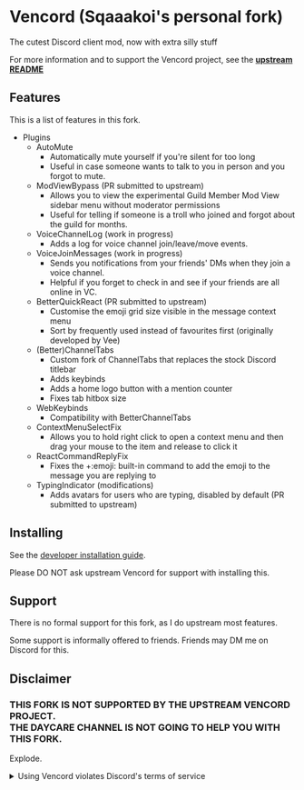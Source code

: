 # Vencord (Sqaaakoi's personal fork)

The cutest Discord client mod, now with extra silly stuff

For more information and to support the Vencord project, see the **[upstream README](https://github.com/Vendicated/Vencord/blob/main/README.md)**

## Features

This is a list of features in this fork.

-   Plugins
    -   AutoMute
        -   Automatically mute yourself if you're silent for too long
        -   Useful in case someone wants to talk to you in person and you forgot to mute.
    -   ModViewBypass (PR submitted to upstream)
        -   Allows you to view the experimental Guild Member Mod View sidebar menu without moderator permissions
        -   Useful for telling if someone is a troll who joined and forgot about the guild for months.
    -   VoiceChannelLog (work in progress)
        -   Adds a log for voice channel join/leave/move events.
    -   VoiceJoinMessages (work in progress)
        -   Sends you notifications from your friends' DMs when they join a voice channel.
        -   Helpful if you forget to check in and see if your friends are all online in VC.
    -   BetterQuickReact (PR submitted to upstream)
        -   Customise the emoji grid size visible in the message context menu
        -   Sort by frequently used instead of favourites first (originally developed by Vee)
    -   (Better)ChannelTabs
        -   Custom fork of ChannelTabs that replaces the stock Discord titlebar
        -   Adds keybinds
        -   Adds a home logo button with a mention counter
        -   Fixes tab hitbox size
    -   WebKeybinds
        -   Compatibility with BetterChannelTabs
    -   ContextMenuSelectFix
        -   Allows you to hold right click to open a context menu and then drag your mouse to the item and release to click it
    -   ReactCommandReplyFix
        -   Fixes the +:emoji: built-in command to add the emoji to the message you are replying to
    -   TypingIndicator (modifications)
        -   Adds avatars for users who are typing, disabled by default (PR submitted to upstream)


## Installing

See the [developer installation guide](./docs/1_INSTALLING.md).

Please DO NOT ask upstream Vencord for support with installing this.

## Support

There is no formal support for this fork, as I do upstream most features.

Some support is informally offered to friends. Friends may DM me on Discord for this.

## Disclaimer

### THIS FORK IS NOT SUPPORTED BY THE UPSTREAM VENCORD PROJECT.<br>THE DAYCARE CHANNEL IS NOT GOING TO HELP YOU WITH THIS FORK.

Explode.

<details>
<summary>Using Vencord violates Discord's terms of service</summary>

Client modifications are against Discord’s Terms of Service.

However, Discord is pretty indifferent about them and there are no known cases of users getting banned for using client mods! So you should generally be fine as long as you don’t use any plugins that implement abusive behaviour. But no worries, all inbuilt plugins are safe to use!

Regardless, if your account is very important to you and it getting disabled would be a disaster for you, you should probably not use any client mods (not exclusive to Vencord), just to be safe

Additionally, make sure not to post screenshots with Vencord in a server where you might get banned for it

</details>
